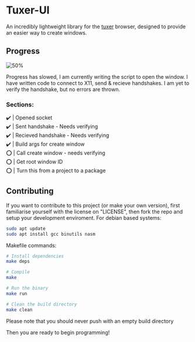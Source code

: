 # Tuxer-UI
An incredibly lightweight library for the [tuxer](https://github.com/LemmaAlliance/tuxer) browser, designed to provide an easier way to create windows.

## Progress
![50%](https://geps.dev/progress/50)

Progress has slowed, I am currently writing the script to open the window.
I have written code to connect to X11, send & recieve handshakes. I am yet to verify the handshake, but no errors are thrown. <br />
### Sections:
✔️ | Opened socket<br />
✔️ | Sent handshake - Needs verifying<br />
✔️ | Recieved handshake - Needs verifying<br />
✔️ | Build args for create window<br />
⭕ | Call create window - needs verifying<br />
⭕ | Get root window ID<br />
⭕ | Turn this from a project to a package<br />

## Contributing
If you want to contribute to this project (or make your own version), first familiarise yourself with the license on "LICENSE", then fork the repo and setup your development enviroment.
For debian based systems:
```bash
sudo apt update
sudo apt install gcc binutils nasm
```

Makefile commands:
```bash
# Install dependencies
make deps

# Compile
make

# Run the binary
make run

# Clean the build directory
make clean
```
Please note that you should never push with an empty build directory

Then you are ready to begin programming!
